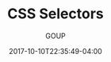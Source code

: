 ---
date: 2017-10-10T22:35:49-04:00
title: "CSS Selectors"
seo_title: "CSS Selectors | CSS | GOUP"
subheader:
     greeting: CSS - Style a Website
     description: This course covers the basics of styling a website using CSS. Work your way through the videos/articles and I'll teach you everything you need to know to style a basic website!
description: This tutorial covers how to use css selectors in CSS.
author: GOUP
image: css-selectors.png
video: TbfIyjNTXbA
url: /web-development/css/css-selectors/
weight: 12
---